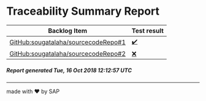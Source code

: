 # Traceability Summary Report
  
  
Backlog Item | Test result 
------------ | ----------- 
[GitHub:sougatalaha/sourcecodeRepo#1](https://github.com/sougatalaha/sourcecodeRepo/issues/1) | [:heavy_check_mark:](https://github.com/sougatalaha/traceabilityRepo/tree/master/GitHub/sougatalaha/sourcecodeRepo/1)  
[GitHub:sougatalaha/sourcecodeRepo#2](https://github.com/sougatalaha/sourcecodeRepo/issues/2) | [:x:](https://github.com/sougatalaha/traceabilityRepo/tree/master/GitHub/sougatalaha/sourcecodeRepo/2)  
  
  
##### _Report generated Tue, 16 Oct 2018 12:12:57 UTC_  
-----
made with &#10084; by SAP